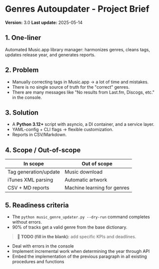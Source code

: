 # Genres Autoupdater - Project Brief

**Version:** 3.0
**Last update:** 2025-05-14

## 1. One-liner

Automated Music.app library manager: harmonizes genres, cleans tags, updates release year, and generates reports.

## 2. Problem

- Manually correcting tags in Music.app → a lot of time and mistakes.
- There is no single source of truth for the "correct" genres.
- There are many messages like "No results from Last.fm, Discogs, etc." in the console.

## 3. Solution

- A **Python 3.12+** script with asyncio, a DI container, and a service layer.
- YAML-config + CLI flags → flexible customization.
- Reports in CSV/Markdown.

## 4. Scope / Out-of-scope

| In scope              | Out of scope                |
| --------------------- | --------------------------- |
| Tag generation/update | Music download              |
| iTunes XML parsing    | Automatic artwork           |
| CSV + MD reports      | Machine learning for genres |

## 5. Readiness criteria

- The `python music_genre_updater.py --dry-run` command completes without errors.
- 90% of tracks get a valid genre from the base dictionary.

> **📝 TODO (fill in the blank):** add specific KPIs and deadlines.

- Deal with errors in the console
- Implement incremental work when determining the year through API
- Embed the implementation of the previous paragraph in all existing procedures and functions
